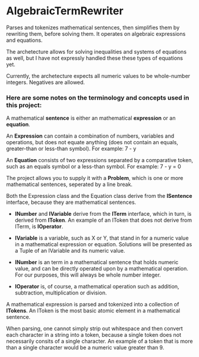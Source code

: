 # AlgebraicTermRewriter

Parses and tokenizes mathematical sentences, then simplifies them by rewriting them, before solving them.
It operates on algebraic expressions and equations.

The archetecture allows for solving inequalities and systems of equations as well, but I have not expressly handled these these types of equations yet.

Currently, the archetecture expects all numeric values to be whole-number integers. Negatives are allowed. 

### Here are some notes on the terminology and concepts used in this project:

A mathematical **sentence** is either an mathematical **expression** or an **equation**.

An **Expression** can contain a combination of numbers, variables and operations, but does not equate anything (does not contain an equals, greater-than or less-than symbol). For example: 7 - y

An **Equation** consists of two expressions separated by a comparative token, such as an equals symbol or a less-than symbol. For example: 7 - y = 0

The project allows you to supply it with a **Problem**, which is one or more mathematical sentences, seperated by a line break.
  
  
Both the Expression class and the Equation class derive from the **ISentence** interface, because they are mathematical sentences.

 - **INumber** and **IVariable** derive from the **ITerm** interface, which in turn, is derived from **IToken**. An example of an IToken that does not derive from ITerm, is **IOperator**.

 - **IVariable** is a variable, such as X or Y, that stand in for a numeric value in a mathematical expression or equation. Solutions will be presented as a Tuple of an IVariable and its numeric value.

 - **INumber** is an term in a mathematical sentence that holds numeric value, and can be directly operated upon by a mathematical operation. For our purposes, this will always be whole number integer.
 
 - **IOperator** is, of course, a mathematical operation such as addition, subtraction, multiplication or division.


A mathematical expression is parsed and tokenized into a collection of **ITokens**. An IToken is the most basic atomic element in a mathematical sentence.

When parsing, one cannot simply strip out whitespace and then convert each character in a string into a token, because a single token does not necessarily consits of a single character. An example of a token that is more than a single character would be a numeric value greater than 9.
